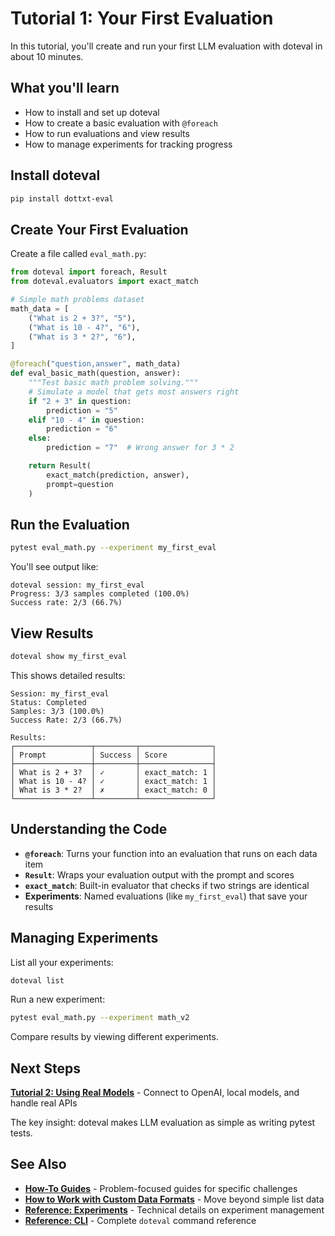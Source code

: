 # Tutorial 1: Your First Evaluation

In this tutorial, you'll create and run your first LLM evaluation with doteval in about 10 minutes.

## What you'll learn

- How to install and set up doteval
- How to create a basic evaluation with `@foreach`
- How to run evaluations and view results
- How to manage experiments for tracking progress

## Install doteval

```bash
pip install dottxt-eval
```

## Create Your First Evaluation

Create a file called `eval_math.py`:

```python title="eval_math.py"
from doteval import foreach, Result
from doteval.evaluators import exact_match

# Simple math problems dataset
math_data = [
    ("What is 2 + 3?", "5"),
    ("What is 10 - 4?", "6"),
    ("What is 3 * 2?", "6"),
]

@foreach("question,answer", math_data)
def eval_basic_math(question, answer):
    """Test basic math problem solving."""
    # Simulate a model that gets most answers right
    if "2 + 3" in question:
        prediction = "5"
    elif "10 - 4" in question:
        prediction = "6"
    else:
        prediction = "7"  # Wrong answer for 3 * 2

    return Result(
        exact_match(prediction, answer),
        prompt=question
    )
```

## Run the Evaluation

```bash
pytest eval_math.py --experiment my_first_eval
```

You'll see output like:

```
doteval session: my_first_eval
Progress: 3/3 samples completed (100.0%)
Success rate: 2/3 (66.7%)
```

## View Results

```bash
doteval show my_first_eval
```

This shows detailed results:

```
Session: my_first_eval
Status: Completed
Samples: 3/3 (100.0%)
Success Rate: 2/3 (66.7%)

Results:
┌─────────────────┬─────────┬────────────────┐
│ Prompt          │ Success │ Score          │
├─────────────────┼─────────┼────────────────┤
│ What is 2 + 3?  │ ✓       │ exact_match: 1 │
│ What is 10 - 4? │ ✓       │ exact_match: 1 │
│ What is 3 * 2?  │ ✗       │ exact_match: 0 │
└─────────────────┴─────────┴────────────────┘
```

## Understanding the Code

- **`@foreach`**: Turns your function into an evaluation that runs on each data item
- **`Result`**: Wraps your evaluation output with the prompt and scores
- **`exact_match`**: Built-in evaluator that checks if two strings are identical
- **Experiments**: Named evaluations (like `my_first_eval`) that save your results

## Managing Experiments

List all your experiments:

```bash
doteval list
```

Run a new experiment:

```bash
pytest eval_math.py --experiment math_v2
```

Compare results by viewing different experiments.

## Next Steps

**[Tutorial 2: Using Real Models](02-using-real-models.md)** - Connect to OpenAI, local models, and handle real APIs

The key insight: doteval makes LLM evaluation as simple as writing pytest tests.

## See Also

- **[How-To Guides](../how-to/index.md)** - Problem-focused guides for specific challenges
- **[How to Work with Custom Data Formats](../how-to/work-with-custom-data-formats.md)** - Move beyond simple list data
- **[Reference: Experiments](../reference/experiments.md)** - Technical details on experiment management
- **[Reference: CLI](../reference/cli.md)** - Complete `doteval` command reference

